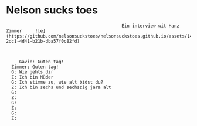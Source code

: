 # Nelson sucks toes 
                                                Ein interview wit Hanz Zimmer     ![e](https://github.com/nelsonsuckstoes/nelsonsuckstoes.github.io/assets/147558893/f8c071b8-2dc1-4d41-b21b-dba57f0c82fd)



         Gavin: Guten tag!
      Zimmer: Guten tag!
      G: Wie gehts dir
      Z: Ich bin Müder
      G: Ich stimme zu, wie alt bidst du?
      Z: Ich bin sechs und sechszig jara alt
      G:
      Z:
      G:
      Z:
      G:
      Z:
        
